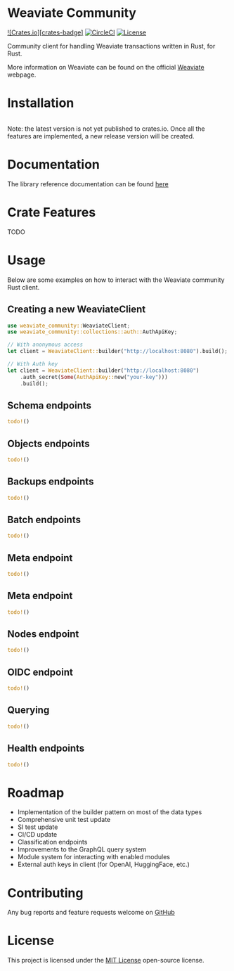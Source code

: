 # Weaviate Community

[![Crates.io][crates-badge]][crates-url]
[![CircleCI](https://circleci.com/gh/Sam-Pewton/weaviate-community.rust.svg?style=svg)][circleci-url]
[![License](https://img.shields.io/badge/license-MIT-green.svg)][github-url]

[crates-url]: https://crates.io/crates/weaviate-community
[circleci-url]: https://app.circleci.com/pipelines/github/Sam-Pewton/weaviate-community.rust
[github-url]: https://github.com/Sam-Pewton/weaviate-community.rust
[mit-url]: https://opensource.org/license/mit/
[rsdocs-url]: https://docs.rs/weaviate-community/0.1.0/weaviate_community/
[weaviate-url]: https://weaviate.io/developers/weaviate

Community client for handling Weaviate transactions written in Rust, for Rust.

More information on Weaviate can be found on the official [Weaviate][weaviate-url] webpage.


# Installation
```bash
```
Note: the latest version is not yet published to crates.io. Once all the features are implemented,
a new release version will be created.

# Documentation
The library reference documentation can be found [here][rsdocs-url]

# Crate Features
TODO

# Usage
Below are some examples on how to interact with the Weaviate community Rust client.

## Creating a new WeaviateClient
```rust
use weaviate_community::WeaviateClient;
use weaviate_community::collections::auth::AuthApiKey;

// With anonymous access
let client = WeaviateClient::builder("http://localhost:8080").build();

// With Auth key
let client = WeaviateClient::builder("http://localhost:8080")
    .auth_secret(Some(AuthApiKey::new("your-key")))
    .build();
```

## Schema endpoints
```rust
todo!()
```

## Objects endpoints
```rust
todo!()
```

## Backups endpoints
```rust
todo!()
```

## Batch endpoints
```rust
todo!()
```

## Meta endpoint
```rust
todo!()
```

## Meta endpoint
```rust
todo!()
```

## Nodes endpoint
```rust
todo!()
```

## OIDC endpoint
```rust
todo!()
```

## Querying
```rust
todo!()
```

## Health endpoints
```rust
todo!()
```

# Roadmap
- Implementation of the builder pattern on most of the data types
- Comprehensive unit test update
- SI test update
- CI/CD update
- Classification endpoints
- Improvements to the GraphQL query system
- Module system for interacting with enabled modules
- External auth keys in client (for OpenAI, HuggingFace, etc.)

# Contributing
Any bug reports and feature requests welcome on [GitHub][github-url]

# License
This project is licensed under the [MIT License][mit-url] open-source license.
